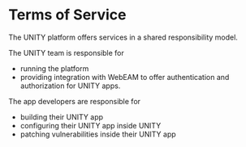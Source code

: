# Terms of Service

The UNITY platform offers services in a shared responsibility model.

The UNITY team is responsible for

 * running the platform
 * providing integration with WebEAM to offer authentication and authorization for UNITY apps.

The app developers are responsible for

 * building their UNITY app
 * configuring their UNITY app inside UNITY
 * patching vulnerabilities inside their UNITY app
